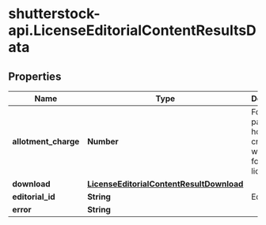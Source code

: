 # shutterstock-api.LicenseEditorialContentResultsData

## Properties
Name | Type | Description | Notes
------------ | ------------- | ------------- | -------------
**allotment_charge** | **Number** | For pre-paid plans, how many credits were used for the item license | [optional] 
**download** | [**LicenseEditorialContentResultDownload**](LicenseEditorialContentResultDownload.md) |  | [optional] 
**editorial_id** | **String** | Editorial ID | 
**error** | **String** |  | [optional] 


